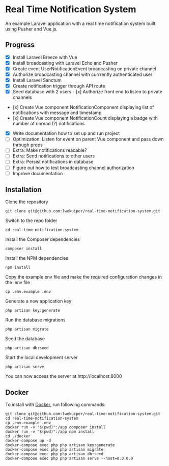 # Real Time Notification System

An example Laravel application with a real time notification system built using Pusher and Vue.js.

## Progress

- [x] Install Laravel Breeze with Vue
- [x] Install broadcasting with Laravel Echo and Pusher
- [x] Create event UserNotificationEvent broadcasting on private channel
- [x] Authorize broadcasting channel with currrently authenticated user
- [x] Install Laravel Sanctum
- [x] Create notification trigger through API route
- [x] Seed database with 2 users
- [x] Authorize front end to listen to private channels
- [x] Create Vue component NotificationComponent displaying list of notifications with message and timestamp
- [x] Create Vue component NotificationCount displaying a badge with number of unread (?) notifications
- [x] Write documentation how to set up and run project
- [ ] Optimization: Listen for event on parent Vue component and pass down through props
- [ ] Extra: Make notifications readable?
- [ ] Extra: Send notifications to other users
- [ ] Extra: Persist notifications in database
- [ ] Figure out how to test broadcasting channel authorization
- [ ] Improve documentation

## Installation

Clone the repository

    git clone git@github.com:lwekuiper/real-time-notification-system.git

Switch to the repo folder

    cd real-time-notification-system

Install the Composer dependencies

    composer install

Install the NPM dependencies

    npm install

Copy the example env file and make the required configuration changes in the .env file

    cp .env.example .env

Generate a new application key

    php artisan key:generate

Run the database migrations

    php artisan migrate

Seed the database

    php artisan db:seed

Start the local development server

    php artisan serve

You can now access the server at http://localhost:8000

## Docker

To install with [Docker](https://www.docker.com), run following commands:

```
git clone git@github.com:lwekuiper/real-time-notification-system.git
cd real-time-notification-system
cp .env.example .env
docker run -v "$(pwd)":/app composer install
docker run -v "$(pwd)":/app npm install
cd ./docker
docker-compose up -d
docker-compose exec php php artisan key:generate
docker-compose exec php php artisan migrate
docker-compose exec php php artisan db:seed
docker-compose exec php php artisan serve --host=0.0.0.0
```
